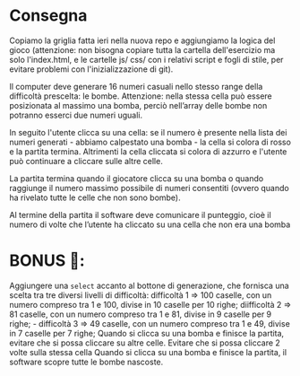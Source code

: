 # Consegna
Copiamo la griglia fatta ieri nella nuova repo e aggiungiamo la logica del gioco (attenzione: non bisogna copiare tutta la cartella dell'esercizio ma solo l'index.html, e le cartelle js/ css/ con i relativi script e fogli di stile, per evitare problemi con l'inizializzazione di git).

Il computer deve generare 16 numeri casuali nello stesso range della difficoltà prescelta: le bombe. Attenzione: nella stessa cella può essere posizionata al massimo una bomba, perciò nell’array delle bombe non potranno esserci due numeri uguali.

In seguito l'utente clicca su una cella: se il numero è presente nella lista dei numeri generati - abbiamo calpestato una bomba - la cella si colora di rosso e la partita termina. Altrimenti la cella cliccata si colora di azzurro e l'utente può continuare a cliccare sulle altre celle.

La partita termina quando il giocatore clicca su una bomba o quando raggiunge il numero massimo possibile di numeri consentiti (ovvero quando ha rivelato tutte le celle che non sono bombe).

Al termine della partita il software deve comunicare il punteggio, cioè il numero di volte che l’utente ha cliccato su una cella che non era una bomba

 # BONUS :100::
Aggiungere una `select` accanto al bottone di generazione, che fornisca una scelta tra tre diversi livelli di difficoltà:  difficoltà 1 ⇒ 100 caselle, con un numero compreso tra 1 e 100, divise in 10 caselle per 10 righe; diifficoltà 2 ⇒ 81 caselle, con un numero compreso tra 1 e 81, divise in 9 caselle per 9 righe; - difficoltà 3 ⇒ 49 caselle, con un numero compreso tra 1 e 49, divise in 7 caselle per 7 righe;
Quando si clicca su una bomba e finisce la partita, evitare che si possa cliccare su altre celle. Evitare che si possa cliccare 2 volte sulla stessa cella
Quando si clicca su una bomba e finisce la partita, il software scopre tutte le bombe nascoste.